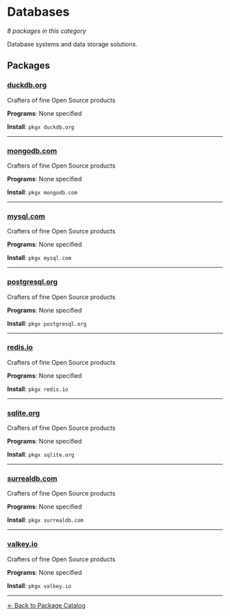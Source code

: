 # Databases

*8 packages in this category*

Database systems and data storage solutions.

## Packages

### [duckdb.org](../packages/duckdb-org.md)

Crafters of fine Open Source products

**Programs**: None specified

**Install**: `pkgx duckdb.org`

---

### [mongodb.com](../packages/mongodb-com.md)

Crafters of fine Open Source products

**Programs**: None specified

**Install**: `pkgx mongodb.com`

---

### [mysql.com](../packages/mysql-com.md)

Crafters of fine Open Source products

**Programs**: None specified

**Install**: `pkgx mysql.com`

---

### [postgresql.org](../packages/postgresql-org.md)

Crafters of fine Open Source products

**Programs**: None specified

**Install**: `pkgx postgresql.org`

---

### [redis.io](../packages/redis-io.md)

Crafters of fine Open Source products

**Programs**: None specified

**Install**: `pkgx redis.io`

---

### [sqlite.org](../packages/sqlite-org.md)

Crafters of fine Open Source products

**Programs**: None specified

**Install**: `pkgx sqlite.org`

---

### [surrealdb.com](../packages/surrealdb-com.md)

Crafters of fine Open Source products

**Programs**: None specified

**Install**: `pkgx surrealdb.com`

---

### [valkey.io](../packages/valkey-io.md)

Crafters of fine Open Source products

**Programs**: None specified

**Install**: `pkgx valkey.io`

---

[← Back to Package Catalog](../package-catalog.md)
